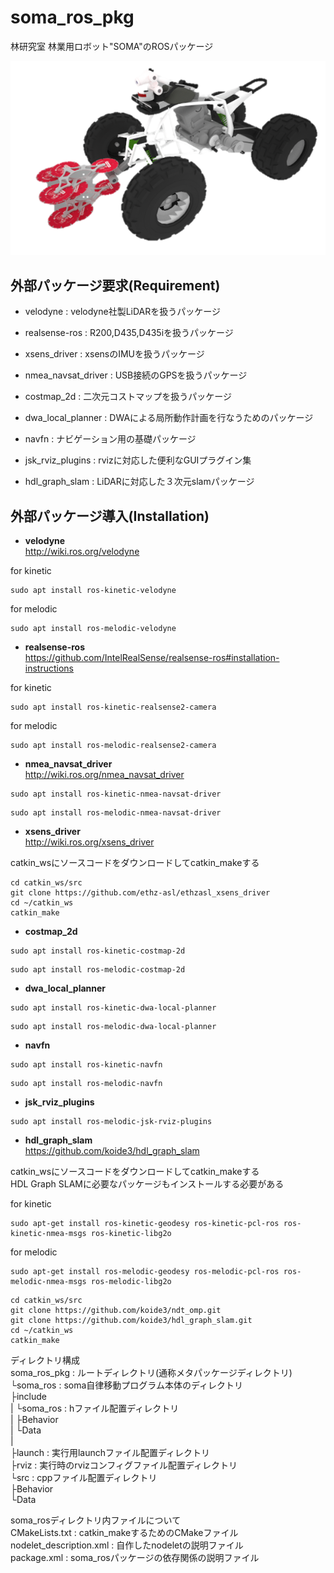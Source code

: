# soma_ros_pkg
林研究室 林業用ロボット"SOMA"のROSパッケージ

![SOMA 3D Model](soma_ros/images/ATV_3D_Model.png "SOMA")

## 外部パッケージ要求(Requirement)  
* velodyne : velodyne社製LiDARを扱うパッケージ  
* realsense-ros : R200,D435,D435iを扱うパッケージ  
* xsens_driver : xsensのIMUを扱うパッケージ  
* nmea_navsat_driver : USB接続のGPSを扱うパッケージ  
* costmap_2d : 二次元コストマップを扱うパッケージ
* dwa_local_planner : DWAによる局所動作計画を行なうためのパッケージ
* navfn : ナビゲーション用の基礎パッケージ
* jsk_rviz_plugins : rvizに対応した便利なGUIプラグイン集

* hdl_graph_slam : LiDARに対応した３次元slamパッケージ  

## 外部パッケージ導入(Installation)
* __velodyne__  
http://wiki.ros.org/velodyne  

for kinetic  
```
sudo apt install ros-kinetic-velodyne
```
for melodic  
```
sudo apt install ros-melodic-velodyne
```

* __realsense-ros__  
https://github.com/IntelRealSense/realsense-ros#installation-instructions  

for kinetic  
```
sudo apt install ros-kinetic-realsense2-camera
```
for melodic  
```
sudo apt install ros-melodic-realsense2-camera
```

* __nmea_navsat_driver__  
http://wiki.ros.org/nmea_navsat_driver  

```
sudo apt install ros-kinetic-nmea-navsat-driver
```
```
sudo apt install ros-melodic-nmea-navsat-driver
```

* __xsens_driver__  
http://wiki.ros.org/xsens_driver  

catkin_wsにソースコードをダウンロードしてcatkin_makeする  
```
cd catkin_ws/src
git clone https://github.com/ethz-asl/ethzasl_xsens_driver
cd ~/catkin_ws
catkin_make
```

* __costmap_2d__  
```
sudo apt install ros-kinetic-costmap-2d
```
```
sudo apt install ros-melodic-costmap-2d
```

* __dwa_local_planner__  
```
sudo apt install ros-kinetic-dwa-local-planner
```
```
sudo apt install ros-melodic-dwa-local-planner
```

* __navfn__  
```
sudo apt install ros-kinetic-navfn
```
```
sudo apt install ros-melodic-navfn
```

* __jsk_rviz_plugins__  
```
sudo apt install ros-melodic-jsk-rviz-plugins
```


* __hdl_graph_slam__  
https://github.com/koide3/hdl_graph_slam  

catkin_wsにソースコードをダウンロードしてcatkin_makeする  
HDL Graph SLAMに必要なパッケージもインストールする必要がある  

for kinetic
```
sudo apt-get install ros-kinetic-geodesy ros-kinetic-pcl-ros ros-kinetic-nmea-msgs ros-kinetic-libg2o
```
for melodic
```
sudo apt-get install ros-melodic-geodesy ros-melodic-pcl-ros ros-melodic-nmea-msgs ros-melodic-libg2o
```

```
cd catkin_ws/src
git clone https://github.com/koide3/ndt_omp.git
git clone https://github.com/koide3/hdl_graph_slam.git
cd ~/catkin_ws
catkin_make
```





ディレクトリ構成  
soma_ros_pkg : ルートディレクトリ(通称メタパッケージディレクトリ)  
└soma_ros : soma自律移動プログラム本体のディレクトリ  
	├include  
	|  └soma_ros : hファイル配置ディレクトリ  
	|     ├Behavior  
	|	    └Data  
    |  
	├launch : 実行用launchファイル配置ディレクトリ  
	├rviz : 実行時のrvizコンフィグファイル配置ディレクトリ  
	└src : cppファイル配置ディレクトリ  
		├Behavior  
		└Data  

soma_rosディレクトリ内ファイルについて  
 CMakeLists.txt : catkin_makeするためのCMakeファイル  
 nodelet_description.xml : 自作したnodeletの説明ファイル  
 package.xml : soma_rosパッケージの依存関係の説明ファイル  

